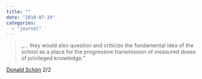```yaml
---
title: ""
date: "2018-07-19"
categories: 
  - "journal"
---
```


> „... they would also question and criticize the fundamental idea of the school as a place for the progressive transmission of measured doses of privileged knowledge.“

[Donald Schön](https://www.amazon.de/gp/product/B06XDDZBS2?ref=dbs_p2d_P_R_popup_yes_savings_T2) 2/2
